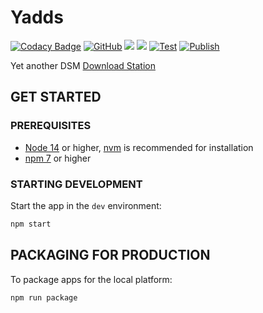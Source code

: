 # Yadds

[![Codacy Badge](https://api.codacy.com/project/badge/Grade/2c554add7a15405094f0433d1c903f41)](https://app.codacy.com/gh/shensven/Yadds?utm_source=github.com&utm_medium=referral&utm_content=shensven/Yadds&utm_campaign=Badge_Grade_Settings)
[![GitHub](https://img.shields.io/github/license/shensven/Yadds)](./LICENSE)
[![](https://img.shields.io/github/package-json/dependency-version/shensven/Yadds/dev/electron)](./package.json)
[![](https://img.shields.io/github/package-json/dependency-version/shensven/Yadds/react)](./package.json)
[![Test](https://github.com/shensven/Yadds/actions/workflows/test.yml/badge.svg?branch=dev)](https://github.com/shensven/Yadds/actions/workflows/test.yml)
[![Publish](https://github.com/shensven/Yadds/actions/workflows/publish.yml/badge.svg?branch=main)](https://github.com/shensven/Yadds/actions/workflows/publish.yml)

Yet another DSM [Download Station](https://www.synology.com/en-us/dsm/packages/DownloadStation)

## GET STARTED

### PREREQUISITES

- [Node 14](https://nodejs.org) or higher, [nvm](https://github.com/nvm-sh/nvm) is recommended for installation
- [npm 7](https://www.npmjs.com/package/npm) or higher

### STARTING DEVELOPMENT

Start the app in the `dev` environment:

```bash
npm start
```

## PACKAGING FOR PRODUCTION

To package apps for the local platform:

```bash
npm run package
```
